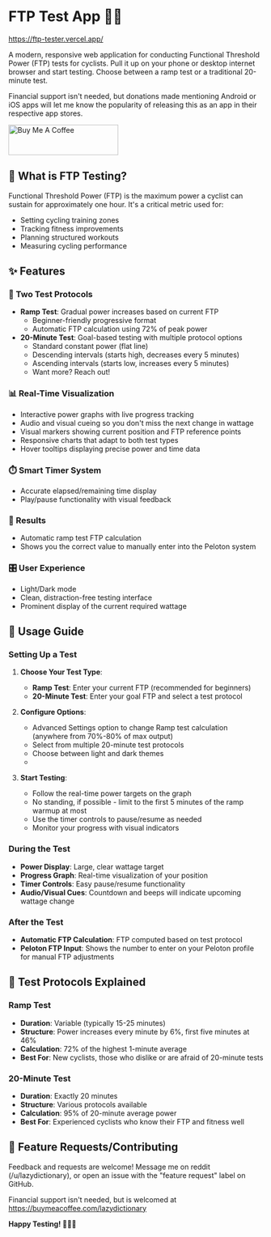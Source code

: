 # FTP Test App 🚴‍♂️

https://ftp-tester.vercel.app/

A modern, responsive web application for conducting Functional Threshold Power (FTP) tests for cyclists. Pull it up on your phone or desktop internet browser and start testing. Choose between a ramp test or a traditional 20-minute test.

Financial support isn't needed, but donations made mentioning Android or iOS apps will let me know the popularity of releasing this as an app in their respective app stores.

<a href="https://www.buymeacoffee.com/lazydictionary" target="_blank"><img src="https://cdn.buymeacoffee.com/buttons/v2/default-yellow.png" alt="Buy Me A Coffee" style="height: 60px !important;width: 217px !important;" ></a>

## 🎯 What is FTP Testing?

Functional Threshold Power (FTP) is the maximum power a cyclist can sustain for approximately one hour. It's a critical metric used for:
- Setting cycling training zones
- Tracking fitness improvements
- Planning structured workouts
- Measuring cycling performance

## ✨ Features

### 🧪 Two Test Protocols
- **Ramp Test**: Gradual power increases based on current FTP
  - Beginner-friendly progressive format
  - Automatic FTP calculation using 72% of peak power
- **20-Minute Test**: Goal-based testing with multiple protocol options
  - Standard constant power (flat line)
  - Descending intervals (starts high, decreases every 5 minutes)
  - Ascending intervals (starts low, increases every 5 minutes)
  - Want more? Reach out!

### 📊 Real-Time Visualization
- Interactive power graphs with live progress tracking
- Audio and visual cueing so you don't miss the next change in wattage
- Visual markers showing current position and FTP reference points
- Responsive charts that adapt to both test types
- Hover tooltips displaying precise power and time data

### ⏱️ Smart Timer System
- Accurate elapsed/remaining time display
- Play/pause functionality with visual feedback

### 🎉 Results
- Automatic ramp test FTP calculation
- Shows you the correct value to manually enter into the Peloton system

### 🎛️ User Experience
- Light/Dark mode
- Clean, distraction-free testing interface
- Prominent display of the current required wattage

## 📱 Usage Guide

### Setting Up a Test

1. **Choose Your Test Type**:
   - **Ramp Test**: Enter your current FTP (recommended for beginners)
   - **20-Minute Test**: Enter your goal FTP and select a test protocol

2. **Configure Options**:
   - Advanced Settings option to change Ramp test calculation (anywhere from 70%-80% of max output)
   - Select from multiple 20-minute test protocols
   - Choose between light and dark themes
   - 

3. **Start Testing**:
   - Follow the real-time power targets on the graph
   - No standing, if possible - limit to the first 5 minutes of the ramp warmup at most
   - Use the timer controls to pause/resume as needed
   - Monitor your progress with visual indicators

### During the Test

- **Power Display**: Large, clear wattage target
- **Progress Graph**: Real-time visualization of your position
- **Timer Controls**: Easy pause/resume functionality
- **Audio/Visual Cues**: Countdown and beeps will indicate upcoming wattage change

### After the Test

- **Automatic FTP Calculation**: FTP computed based on test protocol
- **Peloton FTP Input**: Shows the number to enter on your Peloton profile for manual FTP adjustments

## 🎯 Test Protocols Explained

### Ramp Test
- **Duration**: Variable (typically 15-25 minutes)
- **Structure**: Power increases every minute by 6%, first five minutes at 46%
- **Calculation**: 72% of the highest 1-minute average
- **Best For**: New cyclists, those who dislike or are afraid of 20-minute tests

### 20-Minute Test
- **Duration**: Exactly 20 minutes
- **Structure**: Various protocols available
- **Calculation**: 95% of 20-minute average power
- **Best For**: Experienced cyclists who know their FTP and fitness well

## 🤝 Feature Requests/Contributing

Feedback and requests are welcome! Message me on reddit (/u/lazydictionary), or open an issue with the "feature request" label on GitHub.

Financial support isn't needed, but is welcomed at https://buymeacoffee.com/lazydictionary

**Happy Testing! 🚴‍♂️💨**
